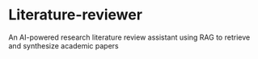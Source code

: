 # Literature-reviewer
An AI-powered research literature review assistant using RAG to retrieve and synthesize academic papers
